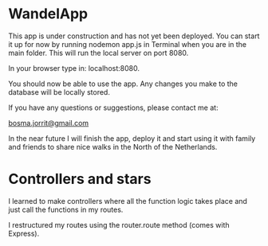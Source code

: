 # WandelApp
This app is under construction and has not yet been deployed.
You can start it up for now by running nodemon app.js in Terminal when you are in the main folder. This will run the local server on port 8080.

In your browser type in: localhost:8080.

You should now be able to use the app. Any changes you make to the database will be locally stored.

If you have any questions or suggestions, please contact me at: 

bosma.jorrit@gmail.com

In the near future I will finish the app, deploy it and start using it with family and friends to share nice walks in the North of the Netherlands.

# Controllers and stars
I learned to make controllers where all the function logic takes place and just call the functions in my routes.

I restructured my routes using the router.route method (comes with Express).